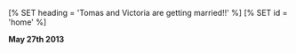 [% SET heading = 'Tomas and Victoria are getting married!!' %]
[% SET id = 'home' %]

<strong>May 27th 2013</strong>
